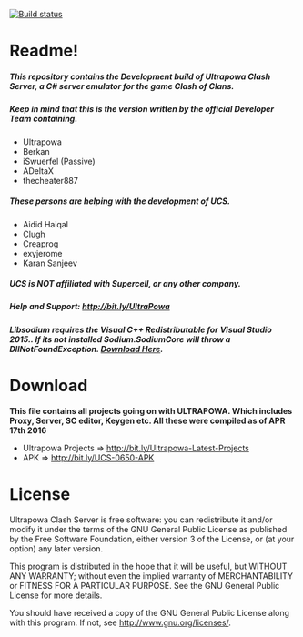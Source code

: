 [![Build status](https://ci.appveyor.com/api/projects/status/hulprli5qvmke9u1/branch/ucs-recode?svg=true)](https://ci.appveyor.com/project/BerkanYildiz/ucs/branch/ucs-recode)
# Readme!
##### This repository contains the Development build of Ultrapowa Clash Server, a C# server emulator for the game Clash of Clans. 
##### Keep in mind that this is the version written by the official Developer Team containing.

* Ultrapowa									
* Berkan
* iSwuerfel (Passive)			
* ADeltaX								
* thecheater887	

##### These persons are helping with the development of UCS.

* Aidid Haiqal 
* Clugh
* Creaprog
* exyjerome
* Karan Sanjeev

##### UCS is NOT affiliated with Supercell, or any other company.
##### Help and Support: http://bit.ly/UltraPowa
##### Libsodium  requires the Visual C++ Redistributable for Visual Studio 2015.. If its not installed Sodium.SodiumCore will throw a DllNotFoundException. [***Download Here***](https://www.microsoft.com/en-us/download/details.aspx?id=48145).
# Download

**This file contains all projects going on with ULTRAPOWA. Which includes Proxy, Server, SC editor, Keygen etc. All these were compiled as of APR 17th 2016**

* Ultrapowa Projects   => http://bit.ly/Ultrapowa-Latest-Projects
* APK                  => http://bit.ly/UCS-0650-APK

# License
Ultrapowa Clash Server is free software: you can redistribute it and/or modify
it under the terms of the GNU General Public License as published by
the Free Software Foundation, either version 3 of the License, or
(at your option) any later version.

This program is distributed in the hope that it will be useful,
but WITHOUT ANY WARRANTY; without even the implied warranty of
MERCHANTABILITY or FITNESS FOR A PARTICULAR PURPOSE.  See the
GNU General Public License for more details.

You should have received a copy of the GNU General Public License
along with this program.  If not, see <http://www.gnu.org/licenses/>.
